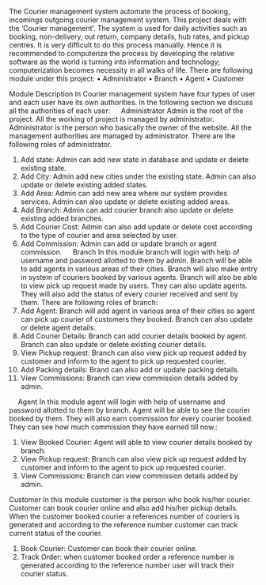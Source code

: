 The Courier management system automate the process of booking, incomings outgoing courier management system. This project deals with the ‘Courier management’. The system is used for daily activities such as booking, non-delivery, out return, company details, hub rates, and pickup centres. It is very difficult to do this process manually. Hence it is recommended to computerize the process by developing the relative software as the world is turning into information and technology; computerization becomes necessity in all walks of life. 
There are following module under this project:
•	Administrator
•	Branch
•	Agent
•	Customer

Module Description
In Courier management system have four types of user and each user have its own authorities. In the following section we discuss all the authorities of each user:
 
Administrator
Admin is the root of the project. All the working of project is managed by administrator. Administrator is the person who basically the owner of the website. All the management authorities are managed by administrator. There are the following roles of administrator.
1.	Add state: 
Admin can add new state in database and update or delete existing state.
2.	 Add City: 
Admin add new cities under the existing state. Admin can also update or delete existing added states.
3.	Add Area: 
Admin can add new area where our system provides services. Admin can also update or delete existing added areas.
4.	Add Branch: 
Admin can add courier branch also update or delete existing added branches.
5.	Add Courier Cost:
Admin can also add update or delete cost according to the type of courier and area selected by user.
6.	Add Commission:
Admin can add or update branch or agent commission.
 
Branch
In this module branch will login with help of username and password allotted to them by admin. Branch will be able to add agents in various areas of their cities. Branch will also make entry in system of couriers booked by various agents. Branch will also be able to view pick up request made by users. They can also update agents. They will also add the status of every courier received and sent by them. There are following roles of branch:
1.	Add Agent:
Branch will add agent in various area of their cities so agent can pick up courier of customers they booked. Branch can also update or delete agent details.
2.	Add Courier Details:
Branch can add courier details booked by agent. Branch can also update or delete existing courier details.
3.	View Pickup request:
Branch can also view pick up request added by customer and inform to the agent to pick up requested courier.
4.	Add Packing details:
Brand can also add or update packing details.
5.	View Commissions:
Branch can view commission details added by admin.
 
 
Agent
In this module agent will login with help of username and password allotted to them by branch. Agent will be able to see the courier booked by them. They will also earn commission for every courier booked. They can see how much commission they have earned till now.:
1.	View Booked Courier:
Agent will able to view courier details booked by branch. 
2.	View Pickup request:
Branch can also view pick up request added by customer and inform to the agent to pick up requested courier.
3.	View Commissions:
Branch can view commission details added by admin.

Customer
In this module customer is the person who book his/her courier. Customer can book courier online and also add his/her pickup details. When the customer booked courier a references number of couriers is generated and according to the reference number customer can track current status of the courier. 
1.	Book Courier:
Customer can book their courier online.
2.	Track Order:
when customer booked order a reference number is generated according to the reference number user will track their courier status.
 
